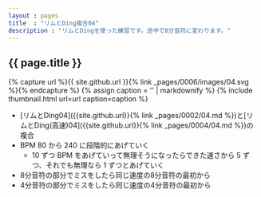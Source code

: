 ```yaml
---
layout : pages
title  : "リムとDing複合04"
description : "リムとDingを使った練習です。途中で8分音符に変わります。"
---
```


## {{ page.title }}

{% capture url %}{{ site.github.url }}{% link _pages/0006/images/04.svg %}{% endcapture %}
{% assign caption = '' | markdownify %}
{% include thumbnail.html url=url caption=caption %}

* [リムとDing04]({{site.github.url}}{% link _pages/0002/04.md %})と[リムとDing(高速)04]({{site.github.url}}{% link _pages/0004/04.md %})の複合
* BPM 80 から 240 に段階的にあげていく
  * 10 ずつ BPM をあげていって無理そうになったらできた速さから 5 ずつ、それでも無理なら 1 ずつとあげていく
* 8分音符の部分でミスをしたら同じ速度の8分音符の最初から
* 4分音符の部分でミスをしたら同じ速度の4分音符の最初から
